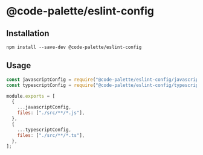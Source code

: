 # @code-palette/eslint-config

## Installation
```
npm install --save-dev @code-palette/eslint-config
```

## Usage
```js
const javascriptConfig = require("@code-palette/eslint-config/javascript");
const typescriptConfig = require("@code-palette/eslint-config/typescript");

module.exports = [
  {
    ...javascriptConfig,
    files: ["./src/**/*.js"],
  },
  {
    ...typescriptConfig,
    files: ["./src/**/*.ts"],
  },
];
```